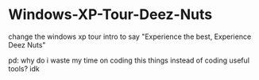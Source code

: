 # Windows-XP-Tour-Deez-Nuts
change the windows xp tour intro to say "Experience the best, Experience Deez Nuts"

pd: why do i waste my time on coding this things instead of coding useful tools? idk
